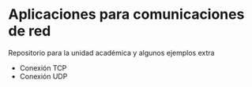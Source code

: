 # Aplicaciones para comunicaciones de red

Repositorio para la unidad académica y algunos ejemplos extra

* Conexión TCP
* Conexión UDP
